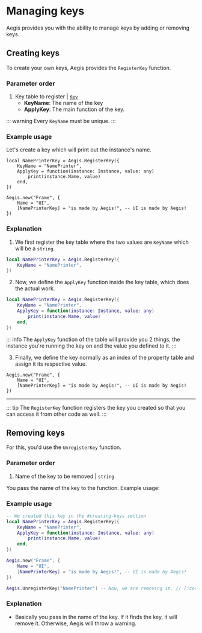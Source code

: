 # Managing keys

Aegis provides you with the ability to manage keys by adding or removing keys.

## Creating keys

To create your own keys, Aegis provides the `RegisterKey` function.

### Parameter order

1. Key table to register | [`Key`](/api/#key-1)
   - **KeyName**: The name of the key
   - **ApplyKey**: The main function of the key.

::: warning
Every `KeyName` must be unique.
:::

### Example usage

Let's create a key which will print out the instance's name.

```lua{1-6,10}
local NamePrinterKey = Aegis.RegisterKey({
	KeyName = "NamePrinter",
	ApplyKey = function(instance: Instance, value: any)
		print(instance.Name, value)
	end,
})

Aegis.new("Frame", {
	Name = "UI",
	[NamePrinterKey] = "is made by Aegis!", -- UI is made by Aegis!
})
```

### Explanation

1. We first register the key table where the two values are `KeyName` which will be a `string`.

```lua
local NamePrinterKey = Aegis.RegisterKey({
	KeyName = "NamePrinter",
})
```

2. Now, we define the `ApplyKey` function inside the key table, which does the actual work.

```lua
local NamePrinterKey = Aegis.RegisterKey({
	KeyName = "NamePrinter",
	ApplyKey = function(instance: Instance, value: any)
		print(instance.Name, value)
	end,
})
```

::: info
The `ApplyKey` function of the table will provide you 2 things, the instance you're running the key on and the value you defined to it.
:::

3. Finally, we define the key normally as an index of the property table and assign it its respective value.

```lua:line-numbers=8{3}
Aegis.new("Frame", {
	Name = "UI",
	[NamePrinterKey] = "is made by Aegis!", -- UI is made by Aegis!
})
```

---

::: tip
The `RegisterKey` function registers the key you created so that you can access it from other code as well.
:::

## Removing keys

For this, you'd use the `UnregisterKey` function.

### Parameter order

1. Name of the key to be removed | `string`

You pass the name of the key to the function. Example usage:

### Example usage

```lua
-- We created this key in the #creating-keys section
local NamePrinterKey = Aegis.RegisterKey({
	KeyName = "NamePrinter",
	ApplyKey = function(instance: Instance, value: any)
		print(instance.Name, value)
	end,
})

Aegis.new("Frame", {
	Name = "UI",
	[NamePrinterKey] = "is made by Aegis!", -- UI is made by Aegis!
})

Aegis.UnregisterKey("NamePrinter") -- Now, we are removing it. // [!code focus]
```

### Explanation

- Basically you pass in the name of the key. If it finds the key, it will remove it. Otherwise, Aegis will throw a warning.
